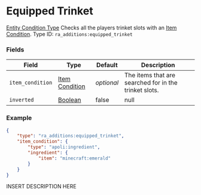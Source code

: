 # Equipped Trinket
[Entity Condition Type](../entity_condition_types.md)
Checks all the players trinket slots with an [Item Condition](https://origins.readthedocs.io/en/latest/types/item_condition_types/).
Type ID: `ra_additions:equipped_trinket`
### Fields
Field | Type | Default | Description
------|------|---------|-------------
`item_condition` | [Item Condition](../data_types/item_condition.md) | _optional_ | The items that are searched for in the trinket slots.
`inverted` | [Boolean](../data_types/boolean.md) | false | null

### Example
```json
{
    "type": "ra_additions:equipped_trinket",
    "item_condition": {
        "type": "apoli:ingredient",
        "ingredient": {
            "item": "minecraft:emerald"
        }
    }
}```
INSERT DESCRIPTION HERE
